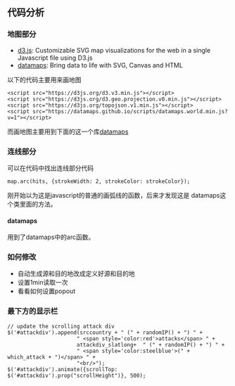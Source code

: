 ## 代码分析
### 地图部分
- [d3.js](https://github.com/d3/d3):
Customizable SVG map visualizations for the web in a single Javascript file using D3.js
- [datamaps](https://github.com/markmarkoh/datamaps/):
Bring data to life with SVG, Canvas and HTML



以下的代码主要用来画地图

```
<script src="https://d3js.org/d3.v3.min.js"></script>
<script src="https://d3js.org/d3.geo.projection.v0.min.js"></script>
<script src="https://d3js.org/topojson.v1.min.js"></script>
<script src="https://datamaps.github.io/scripts/datamaps.world.min.js?v=1"></script>
```
而画地图主要用到下面的这一个库[datamaps](https://github.com/markmarkoh/datamaps/)

### 连线部分

可以在代码中找出连线部分代码
```
map.arc(hits, {strokeWidth: 2, strokeColor: strokeColor});
```
刚开始以为这是javascript的普通的画弧线的函数，后来才发现这是
datamaps这个类里面的方法。

#### datamaps
用到了datamaps中的arc函数。

### 如何修改
- 自动生成源和目的地改成定义好源和目的地
- 设置1min读取一次
- 看看如何设置popout

### 最下方的显示栏

```
// update the scrolling attack div
$('#attackdiv').append(srccountry + " (" + randomIP() + ") " +
                      " <span style='color:red'>attacks</span> " +
                      attackdiv_slatlong+  " (" + randomIP() + ") " +
                      " <span style='color:steelblue'>(" + which_attack + ")</span> " +
                      "<br/>");
$('#attackdiv').animate({scrollTop: $('#attackdiv').prop("scrollHeight")}, 500);


```